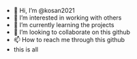 - 👋 Hi, I’m @kosan2021
- 👀 I’m interested in working with others
- 🌱 I’m currently learning the projects
- 💞️ I’m looking to collaborate on this github
- 📫 How to reach me through this github
- this is all

<!---
kosan2021/kosan2021 is a ✨ special ✨ repository because its `README.md` (this file) appears on your GitHub profile.
You can click the Preview link to take a look at your changes.
--->
